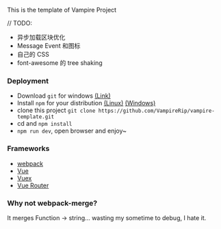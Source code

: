 This is the template of Vampire Project

// TODO:

+ 异步加载区块优化
+ Message Event 和图标
+ 自己的 CSS
+ font-awesome 的 tree shaking

### Deployment

+ Download `git` for windows [(Link)](https://git-scm.com/downloads)
+ Install `npm` for your distribution [(Linux)](https://nodejs.org/en/download/package-manager) [(Windows)](https://nodejs.org/en/download/current/)
+ clone this project `git clone https://github.com/VampireRip/vampire-template.git`
+ cd and `npm install`
+ `npm run dev`, open browser and enjoy~

### Frameworks

+ [webpack](https://webpack.js.org/)
+ [Vue](https://vuejs.org/)
+ [Vuex](https://vuex.vuejs.org/)
+ [Vue Router](https://router.vuejs.org/)

### Why not webpack-merge?

It merges Function -> string... wasting my sometime to debug, I hate it.
